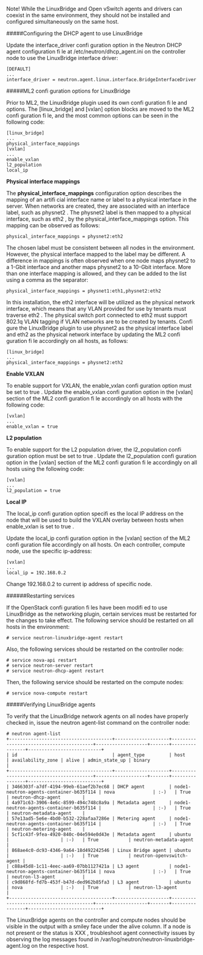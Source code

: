 Note! While the LinuxBridge and Open vSwitch agents and drivers can coexist
in the same environment, they should not be installed and configured
simultaneously on the same host.

#####Configuring the DHCP agent to use LinuxBridge

Update the interface_driver confi guration option in the Neutron DHCP agent
configuration fi le at /etc/neutron/dhcp_agent.ini on the controller node to use
the LinuxBridge interface driver:
```
[DEFAULT]
...
interface_driver = neutron.agent.linux.interface.BridgeInterfaceDriver
```

#####ML2 confi guration options for LinuxBridge

Prior to ML2, the LinuxBridge plugin used its own confi guration fi le and
options. The [linux_bridge] and [vxlan] option blocks are moved to the ML2
confi guration fi le, and the most common options can be seen in the following code:
```
[linux_bridge]
...
physical_interface_mappings
[vxlan]
...
enable_vxlan
l2_population
local_ip
```

**Physical interface mappings**

The **physical_interface_mappings** configuration option describes the mapping
of an artifi cial interface name or label to a physical interface in the server. When
networks are created, they are associated with an interface label, such as physnet2 .
The physnet2 label is then mapped to a physical interface, such as eth2 , by the
physical_interface_mappings option. This mapping can be observed as follows:
```
physical_interface_mappings = physnet2:eth2
```
The chosen label must be consistent between all nodes in the environment. However,
the physical interface mapped to the label may be different. A difference in
mappings is often observed when one node maps physnet2 to a 1-Gbit interface and
another maps physnet2 to a 10-Gbit interface.
More than one interface mapping is allowed, and they can be added to the list using
a comma as the separator:
```
physical_interface_mappings = physnet1:eth1,physnet2:eth2
```
In this installation, the eth2 interface will be utilized as the physical network
interface, which means that any VLAN provided for use by tenants must traverse
eth2 . The physical switch port connected to eth2 must support 802.1q VLAN
tagging if VLAN networks are to be created by tenants.
Confi gure the LinuxBridge plugin to use physnet2 as the physical interface label
and eth2 as the physical network interface by updating the ML2 confi guration fi le
accordingly on all hosts, as follows:
```
[linux_bridge]
...
physical_interface_mappings = physnet2:eth2
```

**Enable VXLAN**

To enable support for VXLAN, the enable_vxlan confi guration option must be set
to true . Update the enable_vxlan confi guration option in the [vxlan] section of
the ML2 confi guration fi le accordingly on all hosts with the following code:
```
[vxlan]
...
enable_vxlan = true
```

**L2 population**

To enable support for the L2 population driver, the l2_population confi guration
option must be set to true . Update the l2_population confi guration option in the
[vxlan] section of the ML2 confi guration fi le accordingly on all hosts using the
following code:
```
[vxlan]
...
l2_population = true
```

**Local IP**

The local_ip confi guration option specifi es the local IP address on the node that
will be used to build the VXLAN overlay between hosts when enable_vxlan is set
to true .

Update the local_ip confi guration option in the [vxlan] section of the ML2
confi guration file accordingly on all hosts.
On each controller, compute node, use the specific ip-address:
```
[vxlan]
...
local_ip = 192.168.0.2
```

Change 192.168.0.2 to current ip address of specific node.

######Restarting services

If the OpenStack confi guration fi les have been modifi ed to use LinuxBridge as the
networking plugin, certain services must be restarted for the changes to take effect.
The following service should be restarted on all hosts in the environment:
```
# service neutron-linuxbridge-agent restart
```
Also, the following services should be restarted on the controller node:
```
# service nova-api restart
# service neutron-server restart
# service neutron-dhcp-agent restart
```
Then, the following service should be restarted on the compute nodes:
```
# service nova-compute restart
```

#####Verifying LinuxBridge agents

To verify that the LinuxBridge network agents on all nodes have properly checked
in, issue the neutron agent-list command on the controller node:
```
# neutron agent-list
+--------------------------------------+--------------------+-----------------------------------------+-------------------+-------+----------------+---------------------------+
| id                                   | agent_type         | host                                    | availability_zone | alive | admin_state_up | binary                    |
+--------------------------------------+--------------------+-----------------------------------------+-------------------+-------+----------------+---------------------------+
| 3466303f-a7df-4194-99eb-61aef2b7ec68 | DHCP agent         | node1-neutron-agents-container-b635f114 | nova              | :-)   | True           | neutron-dhcp-agent        |
| 4a971c63-3906-4e6c-8599-494c748c8a9a | Metadata agent     | node1-neutron-agents-container-b635f114 |                   | :-)   | True           | neutron-metadata-agent    |
| 57e13ad5-5e6e-4bd0-b532-228afaa7286e | Metering agent     | node1-neutron-agents-container-b635f114 |                   | :-)   | True           | neutron-metering-agent    |
| 5cf1c43f-9fea-4920-840c-04e594e0d43e | Metadata agent     | ubuntu                                  |                   | :-)   | True           | neutron-metadata-agent    |
| 868ae4c0-dc93-4346-9a64-18d492242546 | Linux Bridge agent | ubuntu                                  |                   | :-)   | True           | neutron-openvswitch-agent |
| c88a45d8-1c11-4eec-aa69-07bb1127421a | L3 agent           | node1-neutron-agents-container-b635f114 | nova              | :-)   | True           | neutron-l3-agent          |
| c9d868fd-fd7b-453f-b47d-ded962b85fa3 | L3 agent           | ubuntu                                  | nova              | :-)   | True           | neutron-l3-agent          |
+--------------------------------------+--------------------+-----------------------------------------+-------------------+-------+----------------+---------------------------+

```

The LinuxBridge agents on the controller and compute nodes should be visible in
the output with a smiley face under the alive column. If a node is not present or the
status is XXX , troubleshoot agent connectivity issues by observing the log messages
found in /var/log/neutron/neutron-linuxbridge-agent.log on the
respective host.